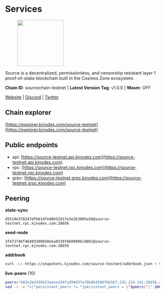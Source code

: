 # Services

<figure><img src="https://raw.githubusercontent.com/kj89/testnet_manuals/main/pingpub/logos/source.png" width="150" alt=""><figcaption></figcaption></figure>

Source is a decentralized, permissionless, and censorship resistant layer 1 proof-of-stake blockchain built in the Cosmos Zone ecosystem.

**Chain ID**: sourcechain-testnet | **Latest Version Tag**: v1.0.0 | **Wasm**: OFF

[Website](https://www.sourceprotocol.io/) | [Discord](https://discord.io/SourceProtocol) | [Twitter](https://www.twitter.com/sourceprotocol_)




## Chain explorer
[https://explorer.kjnodes.com/source-testnet](https://explorer.kjnodes.com/source-testnet)

## Public endpoints

* api: [https://source-testnet.api.kjnodes.com](https://source-testnet.api.kjnodes.com)
* rpc: [https://source-testnet.rpc.kjnodes.com](https://source-testnet.rpc.kjnodes.com)
* grpc: [https://source-testnet.grpc.kjnodes.com](https://source-testnet.grpc.kjnodes.com)

## Peering

**state-sync**

```text
d5519e378247dfb61dfe90652d1fe3e2b3005a5b@source-testnet.rpc.kjnodes.com:28656
```

**seed-node**

```text
3f472746f46493309650e5a033076689996c8881@source-testnet.rpc.kjnodes.com:28659
```

**addrbook**
```bash
curl -Ls https://snapshots.kjnodes.com/source-testnet/addrbook.json > $HOME/.source/config/addrbook.json
```

**live-peers** (10)
```bash
peers="b02e2bd359623aeee2d4fad94d37af8b064508f6@167.235.224.141:26656,a9e8376ba9309bdcf5d6ed00e8960d70a03bb3f2@213.202.218.28:26656,fae907ab505bfd41fc2499bd002fd58adc6fc68a@173.249.26.69:26656,f9c66449320c103f6c33b10f5926b20732a3bd10@194.60.201.69:26656,d960215e0788fcfc04b9e2e824e5751bf1efe7fc@65.108.82.152:26656,b958d18452ec5458323606d934906cc90d462203@194.233.93.124:26656,76894391ff3fb5937654758b12d1eecd69eb943e@161.97.151.64:26656,c749b47c438842d9874b515de130dfb11431360f@147.182.211.27:26656,d5519e378247dfb61dfe90652d1fe3e2b3005a5b@65.109.68.190:28656,14d1da3e6798ae897a551d179f91c4c4434d633f@178.20.43.18:26656"
sed -i -e "s|^persistent_peers *=.*|persistent_peers = \"$peers\"|" $HOME/.source/config/config.toml
```
